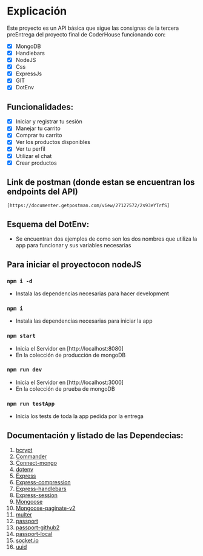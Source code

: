 # Explicación
Este proyecto es un API básica que sigue las consignas de la tercera preEntrega del proyecto final de CoderHouse funcionando con:
- [x] MongoDB
- [x] Handlebars
- [x] NodeJS
- [x] Css
- [x] ExpressJs
- [x] GIT
- [x] DotEnv

## Funcionalidades:
- [x] Iniciar y registrar tu sesión
- [x] Manejar tu carrito
- [x] Comprar tu carrito
- [x] Ver los productos disponibles
- [x] Ver tu perfil
- [x] Utilizar el chat
- [x] Crear productos 

## Link de postman (donde estan se encuentran los endpoints del API)
```
[https://documenter.getpostman.com/view/27127572/2s93eYTrfS]
```

## Esquema del DotEnv:
- Se encuentran dos ejemplos de como son los dos nombres que utiliza la app para funcionar y sus variables necesarias

## Para iniciar el proyectocon nodeJS

### `npm i -d`
- Instala las dependencias necesarias para hacer development

### `npm i`
- Instala las dependencias necesarias para iniciar la app

### `npm start`
- Inicia el Servidor en [http://localhost:8080]
- En la colección de producción de mongoDB

### `npm run dev`
- Inicia el Servidor en [http://localhost:3000]
- En la colección de prueba de mongoDB

### `npm run testApp`
- Inicia los tests de toda la app pedida por la entrega

## Documentación y listado de las Dependecias:

1. [bcrypt](https://www.npmjs.com/package/bcrypt)
2. [Commander](https://www.npmjs.com/package/bcrypt)
3. [Connect-mongo](https://www.npmjs.com/package/connect-mongo)
4. [dotenv](https://www.npmjs.com/package/dotenv)
5. [Express](https://expressjs.com/es/)
6. [Express-compression](https://expressjs.com/en/resources/middleware/compression.html)
7. [Express-handlebars](https://www.npmjs.com/package/express-handlebars)
8. [Express-session](https://www.npmjs.com/package/express-session)
9. [Mongoose](https://mongoosejs.com)
10. [Mongoose-paginate-v2](https://www.npmjs.com/package/mongoose-paginate-v2)
11. [multer](https://www.npmjs.com/package/multer)
12. [passport](https://www.passportjs.org)
13. [passport-github2](passport-github2)
14. [passport-local](passport-local)
15. [socket.io](https://socket.io)
16. [uuid](https://www.npmjs.com/package/uuid)
